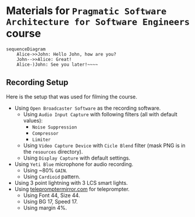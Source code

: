 # Materials for `Pragmatic Software Architecture for Software Engineers` course

```mermaid
sequenceDiagram
    Alice->>John: Hello John, how are you?
    John-->>Alice: Great!
    Alice-)John: See you later!~~~~
```

## Recording Setup

Here is the setup that was used for filming the course.

* Using `Open Broadcaster Software` as the recording software.
  * Using `Audio Input Capture` with following filters (all with default values):
    * `Noise Suppression`
    * `Compressor`
    * `Limiter`
  * Using `Video Capture Device` with `Cicle Blend` filter (mask PNG is in the `resources` directory).
  * Using `Display Capture` with default settings.
* Using `Yeti Blue` microphone for audio recording.
  * Using ~80% `GAIN`.
  * Using `Cardioid` pattern.
* Using 3 point lightning with 3 LCS smart lights.
* Using [telepromptermirror.com](https://telepromptermirror.com/telepromptersoftware.htm) for teleprompter.
  * Using Font 44, Size 44.
  * Using BG 17, Speed 17.
  * Using margin 4%.